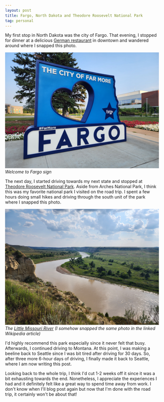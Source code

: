 ```yaml
---
layout: post
title: Fargo, North Dakota and Theodore Roosevelt National Park
tag: personal
---
```


My first stop in North Dakota was the city of Fargo. That evening, I stopped for dinner at a delicious [German restaurant](https://wurstfargo.com) in downtown and wandered around where I snapped this photo.

![Fargo Sign](/blog/assets/20230807_191058.jpg)
*Welcome to Fargo sign*

The next day, I started driving towards my next state and stopped at [Theodore Roosevelt National Park](https://www.nps.gov/thro). Aside from Arches National Park, I think this was my favorite national park I visited on the road trip. I spent a few hours doing small hikes and driving through the south unit of the park where I snapped this photo.

![River](/blog/assets/20230808_162818.jpg)
*The [Little Missouri River](https://en.wikipedia.org/wiki/Little_Missouri_River_(North_Dakota)) (I somehow snapped the same photo in the linked Wikipedia article)*

I'd highly recommend this park especially since it never felt that busy. Afterwards, I continued driving to Montana. At this point, I was making a beeline back to Seattle since I was bit tired after driving for 30 days. So, after three more 6-hour days of driving, I finally made it back to Seattle, where I am now writing this post.

Looking back to the whole trip, I think I'd cut 1-2 weeks off it since it was a bit exhausting towards the end. Nonetheless, I appreciate the experiences I had and it definitely felt like a great way to spend time away from work. I don't know when I'll blog post again but now that I'm done with the road trip, it certainly won't be about that!
